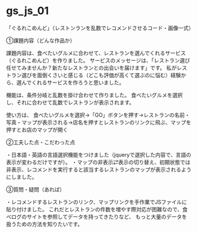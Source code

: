 # gs_js_01
「ぐるれこめんど」（レストンランを乱数でレコメンドさせるコード・画像一式）

①課題内容（どんな作品か）

課題内容は、食べたいグルメに合わせて、レストランを選んでくれるサービス（ぐるれこめんど）を作りました。
サービスのメッセージは、「レストラン選び任せてみませんか？新たなレストランとの出会いを届けます」です。
私がレストラン選びを面倒くさいと感じる（どこも評価が高くて選ぶのに悩む）経験から、選んでくれるサービスを作ろうと思いました。

機能は、条件分岐と乱数を掛け合わせて作りました。
食べたいグルメを選択し、それに合わせて乱数でレストランが表示されます。

使い方は、
食べたいグルメを選択→「GO」ボタンを押す→レストランの名前・写真・マップが表示される→店名を押すとレストランのリンクに飛ぶ、マップを押すとお店のマップが開く

②工夫した点・こだわった点

・日本語・英語の言語選択機能をつけました（jqueryで選択した内容で、言語の表示が変わるだけですが）。
・マップの非表示⇄表示の切り替え、初期状態では非表示、レコメンドを実行すると該当するレストランのマップが表示されるようにしました。

③質問・疑問（あれば）

・レコメンドするレストランのリンク、マップリンクを手作業でJSファイルに貼り付けました。
これだとレストランの件数を増やす際対応が困難なので、食べログのサイトを参照してデータを持ってきたりなど、
もっと大量のデータを扱うための方法を知りたいです。
